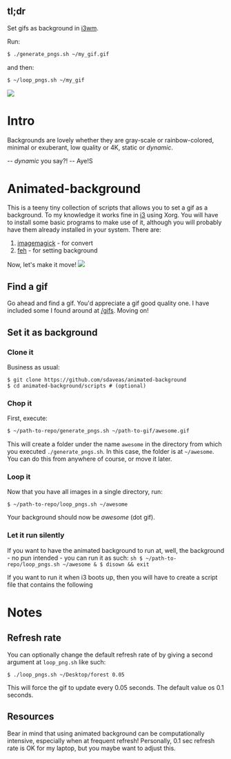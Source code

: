 ## tl;dr

Set gifs as background in [i3wm](https://wiki.archlinux.org/index.php/I3).

Run:
```sh
$ ./generate_pngs.sh ~/my_gif.gif
```
and then:
```sh
$ ~/loop_pngs.sh ~/my_gif
```

![](animated-background.gif)

# Intro

Backgrounds are lovely whether they are gray-scale or rainbow-colored, minimal
or exuberant, low quality or 4K, static or $dynamic$.

-- $dynamic$ you say?!
-- Aye!S

# Animated-background

This is a teeny tiny collection of scripts that allows you to set a gif as a
background. To my knowledge it works fine in
[i3](https://wiki.archlinux.org/index.php/I3) using Xorg. You will have to
install some basic programs to make use of it, although you will probably have
them already installed in your system. There are:

1. [imagemagick](https://imagemagick.org/index.php) - for convert
2. [feh](https://feh.finalrewind.org/) - for setting background

Now, let's make it move!
![](scott.gif)

## Find a gif

Go ahead and find a gif. You'd appreciate a gif good quality one. I have
included some I found around at
[/gifs](https://github.com/sdaveas/animated-background/tree/master/gifs).
Moving on!

## Set it as background

### Clone it

Business as usual:
```
$ git clone https://github.com/sdaveas/animated-background
$ cd animated-background/scripts # (optional)
```

### Chop it

First, execute:
```sh
$ ~/path-to-repo/generate_pngs.sh ~/path-to-gif/awesome.gif
```

This will create a folder under the name `awesome` in the directory from which
you executed `./generate_pngs.sh`. In this case, the folder is at `~/awesome`.
You can do this from anywhere of course, or move it later.

### Loop it

Now that you have all images in a single directory, run:
```
$ ~/path-to-repo/loop_pngs.sh ~/awesome
```
Your background should now be _awesome_ (dot gif).

### Let it run silently

If you want to have the animated background to run at, well, the background -
no pun intended - you can run it as such: ```sh $ ~/path-to-repo/loop_pngs.sh
~/awesome & $ disown && exit ```

If you want to run it when i3 boots up, then you will have to create a script
file that contains the following

# Notes

## Refresh rate

You can optionally change the default refresh rate of by giving a second
argument at `loop_png.sh` like such:


```
$ ./loop_pngs.sh ~/Desktop/forest 0.05
```
This will force the gif to update every 0.05 seconds. The default value os 0.1 seconds.

## Resources

Bear in mind that using animated background can be computationally intensive,
especially when at frequent refresh! Personally, 0.1 sec refresh rate is OK for
my laptop, but you maybe want to adjust this.
